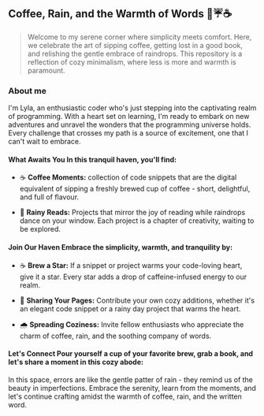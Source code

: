 ## Coffee, Rain, and the Warmth of Words  📃☔☕

> Welcome to my serene corner where simplicity meets comfort. Here, we celebrate the art of sipping coffee, getting lost in a good book, and relishing the gentle embrace of raindrops. This repository is a reflection of cozy minimalism, where less is more and warmth is paramount.

### About me 
I'm Lyla, an enthusiastic coder who's just stepping into the captivating realm of programming. With a heart set on learning, I'm ready to embark on new adventures and unravel the wonders that the programming universe holds. Every challenge that crosses my path is a source of excitement, one that I can't wait to embrace.

#### What Awaits You In this tranquil haven, you'll find:

- ☕️ **Coffee Moments:** collection of code snippets that are the digital equivalent of sipping a freshly brewed cup of coffee - short, delightful, and full of flavour.

- 📖 **Rainy Reads:** Projects that mirror the joy of reading while raindrops dance on your window. Each project is a chapter of creativity, waiting to be explored.

#### Join Our Haven Embrace the simplicity, warmth, and tranquility by:

- ☕️ **Brew a Star:** If a snippet or project warms your code-loving heart, give it a star. Every star adds a drop of caffeine-infused energy to our realm.

- 📑 **Sharing Your Pages:** Contribute your own cozy additions, whether it's an elegant code snippet or a rainy day project that warms the heart.

- 🌧️ **Spreading Coziness:** Invite fellow enthusiasts who appreciate the charm of coffee, rain, and the soothing company of words.

#### Let's Connect Pour yourself a cup of your favorite brew, grab a book, and let's share a moment in this cozy abode:

In this space, errors are like the gentle patter of rain - they remind us of the beauty in imperfections. Embrace the serenity, learn from the moments, and let's continue crafting amidst the warmth of coffee, rain, and the written word.
